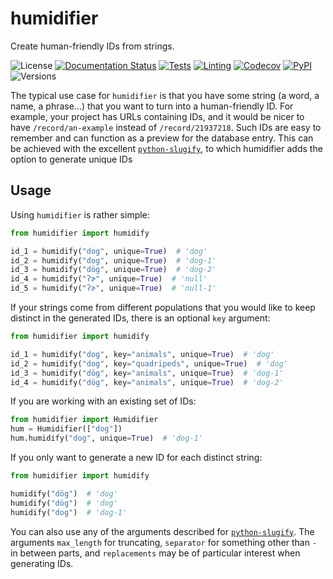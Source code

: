 # humidifier

Create human-friendly IDs from strings.

![License](https://img.shields.io/github/license/fmatter/humidifier)
[![Documentation Status](https://readthedocs.org/projects/humidifier/badge/?version=latest)](https://humidifier.readthedocs.io/en/latest/?badge=latest)
[![Tests](https://img.shields.io/github/workflow/status/fmatter/humidifier/tests.yml?branch=main)](https://github.com/fmatter/humidifier/actions/workflows/tests.yml)
[![Linting](https://img.shields.io/github/workflow/status/fmatter/humidifier/lint.yml?branch=main)](https://github.com/fmatter/humidifier/actions/workflows/lint.yml)
[![Codecov](https://img.shields.io/codecov/c/github/fmatter/humidifier)](https://app.codecov.io/gh/fmatter/humidifier/)
[![PyPI](https://img.shields.io/pypi/v/humidifier.svg)](https://pypi.org/project/humidifier)
![Versions](https://img.shields.io/pypi/pyversions/humidifier)

The typical use case for `humidifier` is that you have some string (a word, a name, a phrase...) that you want to turn into a human-friendly ID.
For example, your project has URLs containing IDs, and it would be nicer to have `/record/an-example` instead of `/record/21937218`.
Such IDs are easy to remember and can function as a preview for the database entry.
This can be achieved with the excellent [`python-slugify`](https://github.com/un33k/python-slugify), to which humidifier adds the option to generate unique IDs


## Usage
Using `humidifier` is rather simple:

```python
from humidifier import humidify

id_1 = humidify("dog", unique=True)  # 'dog'
id_2 = humidify("dog", unique=True)  # 'dog-1'
id_3 = humidify("dög", unique=True)  # 'dog-2'
id_4 = humidify("ʔɚ", unique=True)  # 'null'
id_5 = humidify("ʔɚ", unique=True)  # 'null-1'
```

If your strings come from different populations that you would like to keep distinct in the generated IDs, there is an optional `key` argument:

```python
from humidifier import humidify

id_1 = humidify("dog", key="animals", unique=True)  # 'dog'
id_2 = humidify("dog", key="quadripeds", unique=True)  # 'dog'
id_3 = humidify("dög", key="animals", unique=True)  # 'dog-1'
id_4 = humidify("dög", key="animals", unique=True)  # 'dog-2'
```

If you are working with an existing set of IDs:

```python
from humidifier import Humidifier
hum = Humidifier(["dog"])
hum.humidify("dog", unique=True)  # 'dog-1'
```

If you only want to generate a new ID for each distinct string:

```python
from humidifier import humidify

humidify("dög")  # 'dog'
humidify("dög")  # 'dog'
humidify("dog")  # 'dog-1'
```

You can also use any of the arguments described for [`python-slugify`](https://github.com/un33k/python-slugify).
The arguments `max_length` for truncating, `separator` for something other than `-` in between parts, and `replacements` may be of particular interest when generating IDs.